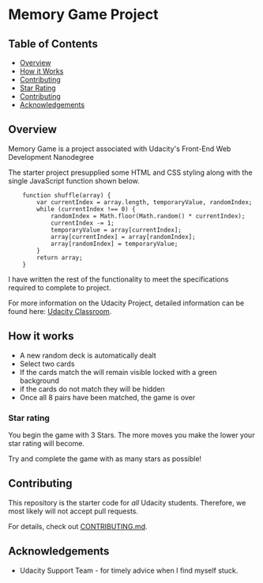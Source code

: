 # Memory Game Project

## Table of Contents

* [Overview](#overview)
* [How it Works](#'how-it-works')
* [Contributing](#contributing)
* [Star Rating](#star-rating)
* [Contributing](#contributing)
* [Acknowledgements](#acknowledgements)

## Overview

Memory Game is a project associated with Udacity's Front-End Web Development Nanodegree

The starter project presupplied some HTML and CSS styling along with the single JavaScript function shown below.
```
    function shuffle(array) {
        var currentIndex = array.length, temporaryValue, randomIndex;
        while (currentIndex !== 0) {
            randomIndex = Math.floor(Math.random() * currentIndex);
            currentIndex -= 1;
            temporaryValue = array[currentIndex];
            array[currentIndex] = array[randomIndex];
            array[randomIndex] = temporaryValue;
        }
        return array;
    }
```
I have written the rest of the functionality to meet the specifications required to complete to project.

For more information on the Udacity Project, detailed information can be found here: [Udacity Classroom](https://classroom.udacity.com/me).

## How it works

* A new random deck is automatically dealt
* Select two cards
* If the cards match the will remain visible locked with a green background
* if the cards do not match they will be hidden
* Once all 8 pairs have been matched, the game is over

### Star rating

You begin the game with 3 Stars. The more moves you make the lower your star rating will become.

Try and complete the game with as many stars as possible!



## Contributing

This repository is the starter code for _all_ Udacity students. Therefore, we most likely will not accept pull requests.

For details, check out [CONTRIBUTING.md](CONTRIBUTING.md).

## Acknowledgements

* Udacity Support Team - for timely advice when I find myself stuck.
